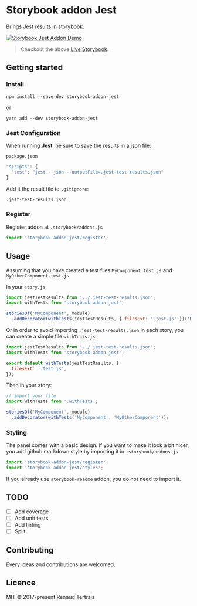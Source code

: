 # Storybook addon Jest

Brings Jest results in storybook.

[![Storybook Jest Addon Demo](storybook-addon-jest.gif)](https://renaudtertrais.github.io/storybook-addon-jest)

> Checkout the above [Live Storybook](https://renaudtertrais.github.io/storybook-addon-jest).

## Getting started

### Install

`npm install --save-dev storybook-addon-jest`

or

`yarn add --dev storybook-addon-jest`

### Jest Configuration

When running **Jest**, be sure to save the results in a json file:

`package.json`

```js
"scripts": {
  "test": "jest --json --outputFile=.jest-test-results.json"
}
```

Add it the result file to `.gitignore`:

```
.jest-test-results.json
```

### Register

Register addon at `.storybook/addons.js`

```js
import 'storybook-addon-jest/register';
```

## Usage

Assuming that you have created a test files `MyComponent.test.js` and `MyOtherComponent.test.js`

In your `story.js`

```js
import jestTestResults from '../.jest-test-results.json';
import withTests from 'storybook-addon-jest';

storiesOf('MyComponent', module)
  .addDecorator(withTests(jestTestResults, { filesExt: '.test.js' })('MyComponent', 'MyOtherComponent'));
```

Or in order to avoid importing `.jest-test-results.json` in each story, you can create a simple file `withTests.js`:

```js
import jestTestResults from '../.jest-test-results.json';
import withTests from 'storybook-addon-jest';

export default withTests(jestTestResults, {
  filesExt: '.test.js',
});
```

Then in your story:

```js
// import your file
import withTests from '.withTests';

storiesOf('MyComponent', module)
  .addDecorator(withTests('MyComponent', 'MyOtherComponent'));
```

### Styling

The panel comes with a basic design. If you want to make it look a bit nicer, you add github markdown style by importing it in `.storybook/addons.js`

```js
import 'storybook-addon-jest/register';
import 'storybook-addon-jest/styles';
```

If you already use `storybook-readme` addon, you do not need to import it.

## TODO

- [ ] Add coverage
- [ ] Add unit tests
- [ ] Add linting
- [ ] Split <TestPanel />

## Contributing

Every ideas and contributions are welcomed.

## Licence

MIT © 2017-present Renaud Tertrais
